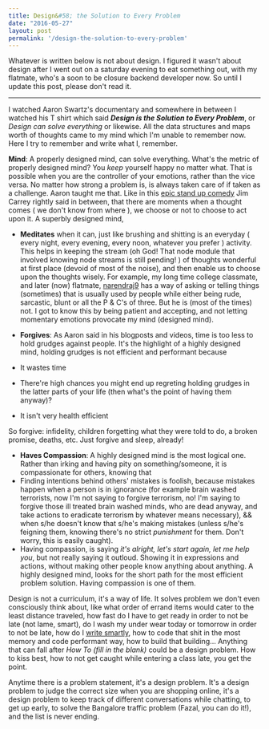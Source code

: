 ```yaml
---
title: Design&#58; the Solution to Every Problem
date: "2016-05-27"
layout: post
permalink: '/design-the-solution-to-every-problem'
---
```

Whatever is written below is not about design. I figured it wasn't about design after I went out on a saturday evening to eat something out, with my flatmate, who's a soon to be closure backend developer now. So until I update this post, please don't read it. 

---
I watched Aaron Swartz's documentary and somewhere in between I watched his T shirt which said **_Design is the Solution to Every Problem_**, or *Design can solve everything* or likewise. All the data structures and maps worth of thoughts came to my mind which I'm unable to remember now. Here I try to remember and write what I, remember.

**Mind**: A properly designed mind, can solve everything. What's the metric of properly designed mind? You *keep* yourself happy no matter what. That is possible when you are the controller of your emotions, rather than the vice versa. No matter how strong a problem is, is always taken care of if taken as a challenge. Aaron taught me that. Like in this [epic stand up comedy](https://www.youtube.com/watch?v=KQHsVPD5Ans) Jim Carrey rightly said in between, that there are moments when a thought comes ( we don't know from where ), we choose or not to choose to act upon it. A superbly designed mind,

* **Meditates** when it can, just like brushing and shitting is an everyday ( every night, every evening, every noon, whatever you prefer ) activity. This helps in keeping the stream (oh God! That node module that involved knowing node streams is still pending! ) of thoughts wonderful at first place (devoid of most of the noise), and then enable us to choose upon the thoughts wisely. For example, my long time college classmate, and later (now) flatmate, [narendraj9](http://vicarie.in/) has a way of asking or telling things (sometimes) that is usually used by people while either being rude, sarcastic, blunt or all the P & C's of three. But he is (most of the times) not. I got to know this by being patient and accepting, and not letting momentary emotions provocate my mind (designed mind).

* **Forgives**: As Aaron said in his blogposts and videos, time is too less to hold grudges against people. It's the highlight of a highly designed mind, holding grudges is not efficient and performant because
* It wastes time
* There're high chances you might end up regreting holding grudges in the latter parts of your life (then what's the point of having them anyway)?
* It isn't very health efficient

So forgive: infidelity, children forgetting what they were told to do, a broken promise, deaths, etc. Just forgive and sleep, already!

* **Haves Compassion**: A highly designed mind is the most logical one. Rather than irking and having pity on something/someone, it is compassionate for others, knowing that
* Finding intentions behind others' mistakes is foolish, because mistakes happen when a person is in ignorance (for example brain washed terrorists, now I'm not saying to forgive terrorism, no! I'm saying to forgive those ill treated brain washed minds, who are dead anyway, and take actions to eradicate terrorism by whatever means necessary), && when s/he doesn't know that s/he's making mistakes (unless s/he's feigning them, knowing there's no strict *punishment* for them. Don't worry, this is easily caught).
* Having compassion, is saying *it's alright, let's start again, let me help you*, but not really saying it outloud. Showing it in expressions and actions, without making other people know anything about anything. A highly designed mind, looks for the short path for the most efficient problem solution. Having compassion is one of them.

Design is not a curriculum, it's a way of life. It solves problem we don't even consciously think about, like what order of errand items would cater to the least distance traveled, how fast do I have to get ready in order to not be late (not lame, smart), do I wash my under wear today or tomorrow in order to not be late, how do I [write smartly](http://stevenpinker.com/publications/sense-style-thinking-persons-guide-writing-21st-century), how to code that shit in the most memory and code performant way, how to build that building... Anything that can fall after _How To (fill in the blank)_ could be a design problem. How to kiss best, how to not get caught while entering a class late, you get the point.

Anytime there is a problem statement, it's a design problem. It's a design problem to judge the correct size when you are shopping online, it's a design problem to keep track of different conversations while chatting, to get up early, to solve the Bangalore traffic problem (Fazal, you can do it!), and the list is never ending.

